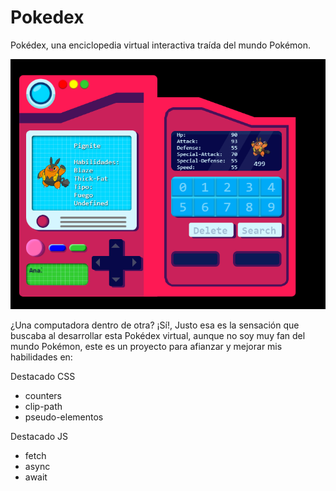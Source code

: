 # Pokedex
Pokédex, una enciclopedia virtual interactiva traída del mundo Pokémon.

![](./pokedex_v1.png)

¿Una computadora dentro de otra?
¡Sí!, Justo esa es la sensación que buscaba al desarrollar esta Pokédex virtual,
aunque no soy muy fan del mundo Pokémon, este es un proyecto para afianzar y mejorar mis habilidades en:

Destacado CSS
- counters
- clip-path
- pseudo-elementos

Destacado JS
- fetch 
- async
- await
